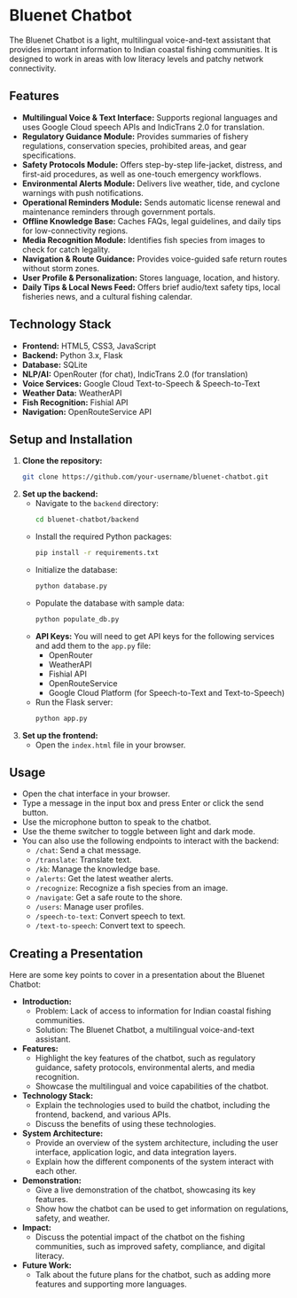 # Bluenet Chatbot

The Bluenet Chatbot is a light, multilingual voice-and-text assistant that provides important information to Indian coastal fishing communities. It is designed to work in areas with low literacy levels and patchy network connectivity.

## Features

*   **Multilingual Voice & Text Interface:** Supports regional languages and uses Google Cloud speech APIs and IndicTrans 2.0 for translation.
*   **Regulatory Guidance Module:** Provides summaries of fishery regulations, conservation species, prohibited areas, and gear specifications.
*   **Safety Protocols Module:** Offers step-by-step life-jacket, distress, and first-aid procedures, as well as one-touch emergency workflows.
*   **Environmental Alerts Module:** Delivers live weather, tide, and cyclone warnings with push notifications.
*   **Operational Reminders Module:** Sends automatic license renewal and maintenance reminders through government portals.
*   **Offline Knowledge Base:** Caches FAQs, legal guidelines, and daily tips for low-connectivity regions.
*   **Media Recognition Module:** Identifies fish species from images to check for catch legality.
*   **Navigation & Route Guidance:** Provides voice-guided safe return routes without storm zones.
*   **User Profile & Personalization:** Stores language, location, and history.
*   **Daily Tips & Local News Feed:** Offers brief audio/text safety tips, local fisheries news, and a cultural fishing calendar.

## Technology Stack

*   **Frontend:** HTML5, CSS3, JavaScript
*   **Backend:** Python 3.x, Flask
*   **Database:** SQLite
*   **NLP/AI:** OpenRouter (for chat), IndicTrans 2.0 (for translation)
*   **Voice Services:** Google Cloud Text-to-Speech & Speech-to-Text
*   **Weather Data:** WeatherAPI
*   **Fish Recognition:** Fishial API
*   **Navigation:** OpenRouteService API

## Setup and Installation

1.  **Clone the repository:**
    ```bash
    git clone https://github.com/your-username/bluenet-chatbot.git
    ```
2.  **Set up the backend:**
    *   Navigate to the `backend` directory:
        ```bash
        cd bluenet-chatbot/backend
        ```
    *   Install the required Python packages:
        ```bash
        pip install -r requirements.txt
        ```
    *   Initialize the database:
        ```bash
        python database.py
        ```
    *   Populate the database with sample data:
        ```bash
        python populate_db.py
        ```
    *   **API Keys:** You will need to get API keys for the following services and add them to the `app.py` file:
        *   OpenRouter
        *   WeatherAPI
        *   Fishial API
        *   OpenRouteService
        *   Google Cloud Platform (for Speech-to-Text and Text-to-Speech)
    *   Run the Flask server:
        ```bash
        python app.py
        ```
3.  **Set up the frontend:**
    *   Open the `index.html` file in your browser.

## Usage

*   Open the chat interface in your browser.
*   Type a message in the input box and press Enter or click the send button.
*   Use the microphone button to speak to the chatbot.
*   Use the theme switcher to toggle between light and dark mode.
*   You can also use the following endpoints to interact with the backend:
    *   `/chat`: Send a chat message.
    *   `/translate`: Translate text.
    *   `/kb`: Manage the knowledge base.
    *   `/alerts`: Get the latest weather alerts.
    *   `/recognize`: Recognize a fish species from an image.
    *   `/navigate`: Get a safe route to the shore.
    *   `/users`: Manage user profiles.
    *   `/speech-to-text`: Convert speech to text.
    *   `/text-to-speech`: Convert text to speech.

## Creating a Presentation

Here are some key points to cover in a presentation about the Bluenet Chatbot:

*   **Introduction:**
    *   Problem: Lack of access to information for Indian coastal fishing communities.
    *   Solution: The Bluenet Chatbot, a multilingual voice-and-text assistant.
*   **Features:**
    *   Highlight the key features of the chatbot, such as regulatory guidance, safety protocols, environmental alerts, and media recognition.
    *   Showcase the multilingual and voice capabilities of the chatbot.
*   **Technology Stack:**
    *   Explain the technologies used to build the chatbot, including the frontend, backend, and various APIs.
    *   Discuss the benefits of using these technologies.
*   **System Architecture:**
    *   Provide an overview of the system architecture, including the user interface, application logic, and data integration layers.
    *   Explain how the different components of the system interact with each other.
*   **Demonstration:**
    *   Give a live demonstration of the chatbot, showcasing its key features.
    *   Show how the chatbot can be used to get information on regulations, safety, and weather.
*   **Impact:**
    *   Discuss the potential impact of the chatbot on the fishing communities, such as improved safety, compliance, and digital literacy.
*   **Future Work:**
    *   Talk about the future plans for the chatbot, such as adding more features and supporting more languages.
